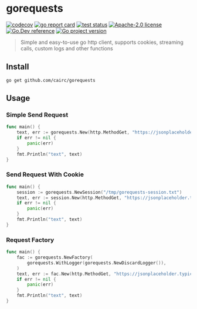 # gorequests

[![codecov](https://codecov.io/gh/cairc/gorequests/branch/master/graph/badge.svg?token=Z73T6YFF80)](https://codecov.io/gh/cairc/gorequests)
[![go report card](https://goreportcard.com/badge/github.com/cairc/gorequests "go report card")](https://goreportcard.com/report/github.com/cairc/gorequests)
[![test status](https://github.com/cairc/gorequests/actions/workflows/test.yml/badge.svg)](https://github.com/cairc/gorequests/actions)
[![Apache-2.0 license](https://img.shields.io/badge/License-Apache%202.0-brightgreen.svg)](https://opensource.org/licenses/Apache-2.0)
[![Go.Dev reference](https://img.shields.io/badge/go.dev-reference-blue?logo=go&logoColor=white)](https://pkg.go.dev/github.com/cairc/gorequests)
[![Go project version](https://badge.fury.io/go/github.com%2Fcairc%2Fgorequests.svg)](https://badge.fury.io/go/github.com%2Fcairc%2Fgorequests)

> Simple and easy-to-use go http client, supports cookies, streaming calls, custom logs and other functions

## Install

```shell
go get github.com/cairc/gorequests
```

## Usage

### Simple Send Request

```go
func main() {
	text, err := gorequests.New(http.MethodGet, "https://jsonplaceholder.typicode.com/todos/1").Text()
	if err != nil {
		panic(err)
	}
	fmt.Println("text", text)
}
```

### Send Request With Cookie

```go
func main() {
	session := gorequests.NewSession("/tmp/gorequests-session.txt")
	text, err := session.New(http.MethodGet, "https://jsonplaceholder.typicode.com/todos/1").Text()
	if err != nil {
		panic(err)
	}
	fmt.Println("text", text)
}
```

### Request Factory

```go
func main() {
    fac := gorequests.NewFactory(
        gorequests.WithLogger(gorequests.NewDiscardLogger()),
    )
	text, err := fac.New(http.MethodGet, "https://jsonplaceholder.typicode.com/todos/1").Text()
	if err != nil {
		panic(err)
	}
	fmt.Println("text", text)
}
```
